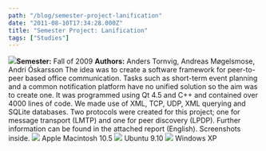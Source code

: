 ```yaml
---
path: "/blog/semester-project-lanification"
date: "2011-08-10T17:34:28.000Z"
title: "Semester Project: Lanification"
tags: ["Studies"]
---
```


![](/sites/andrioid.net/files/lanification-front.png)**Semester:** Fall of 2009 **Authors:** Anders Tornvig, Andreas Møgelsmose, Andri Óskarsson The idea was to create a software framework for peer-to-peer based office communication. Tasks such as short-term event planning and a common notification platform have no unified solution so the aim was to create one. It was programmed using Qt 4.5 and C++ and contained over 4000 lines of code. We made use of XML, TCP, UDP, XML querying and SQLite databases. Two protocols were created for this project; one for message transport (LMTP) and one for peer discovery (LPDP). Further information can be found in the attached report (English). Screenshots inside.  ![](/sites/andrioid.net/files/lanmac.png) Apple Macintosh 10.5 ![](/sites/andrioid.net/files/lanlinux.png) Ubuntu 9.10 ![](/sites/andrioid.net/files/lanxp.png) Windows XP